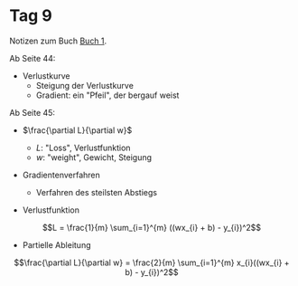 # Tag 9

Notizen zum Buch [Buch 1](../Buch1.md).

Ab Seite 44:
* Verlustkurve
  - Steigung der Verlustkurve
  - Gradient: ein "Pfeil", der bergauf weist

Ab Seite 45:
* $\frac{\partial L}{\partial w}$
  - $L$: "Loss", Verlustfunktion
  - $w$: "weight", Gewicht, Steigung

* Gradientenverfahren
  - Verfahren des steilsten Abstiegs

* Verlustfunktion
```math
L = \frac{1}{m} \sum_{i=1}^{m} ((wx_{i} + b) - y_{i})^2
```
* Partielle Ableitung
```math
\frac{\partial L}{\partial w} = \frac{2}{m} \sum_{i=1}^{m} x_{i}((wx_{i} + b) - y_{i})^2
```
